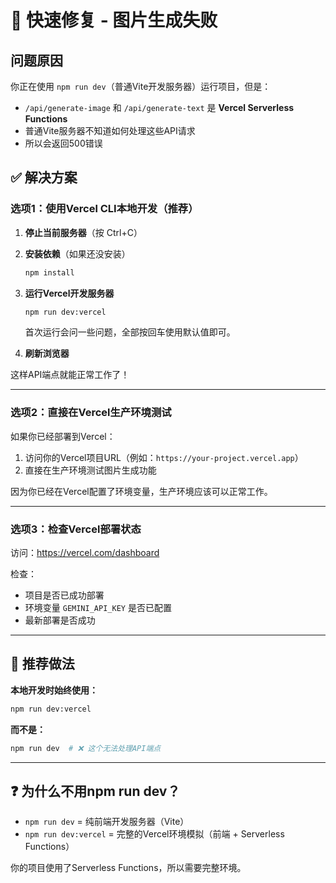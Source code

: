 # 🔧 快速修复 - 图片生成失败

## 问题原因

你正在使用 `npm run dev`（普通Vite开发服务器）运行项目，但是：
- `/api/generate-image` 和 `/api/generate-text` 是 **Vercel Serverless Functions**
- 普通Vite服务器不知道如何处理这些API请求
- 所以会返回500错误

## ✅ 解决方案

### 选项1：使用Vercel CLI本地开发（推荐）

1. **停止当前服务器**（按 Ctrl+C）

2. **安装依赖**（如果还没安装）
   ```bash
   npm install
   ```

3. **运行Vercel开发服务器**
   ```bash
   npm run dev:vercel
   ```
   
   首次运行会问一些问题，全部按回车使用默认值即可。

4. **刷新浏览器**

这样API端点就能正常工作了！

---

### 选项2：直接在Vercel生产环境测试

如果你已经部署到Vercel：

1. 访问你的Vercel项目URL（例如：`https://your-project.vercel.app`）
2. 直接在生产环境测试图片生成功能

因为你已经在Vercel配置了环境变量，生产环境应该可以正常工作。

---

### 选项3：检查Vercel部署状态

访问：https://vercel.com/dashboard

检查：
- 项目是否已成功部署
- 环境变量 `GEMINI_API_KEY` 是否已配置
- 最新部署是否成功

---

## 🎯 推荐做法

**本地开发时始终使用：**
```bash
npm run dev:vercel
```

**而不是：**
```bash
npm run dev  # ❌ 这个无法处理API端点
```

---

## ❓ 为什么不用npm run dev？

- `npm run dev` = 纯前端开发服务器（Vite）
- `npm run dev:vercel` = 完整的Vercel环境模拟（前端 + Serverless Functions）

你的项目使用了Serverless Functions，所以需要完整环境。

